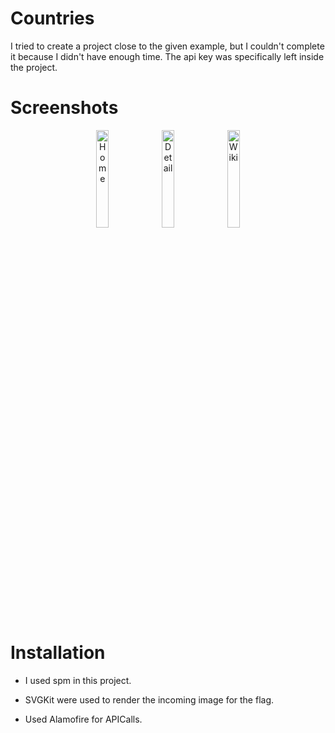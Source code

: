 # Countries

I tried to create a project close to the given example, but I couldn't complete it because I didn't have enough time.
The api key was specifically left inside the project.

# Screenshots 
<p align="center">
  <img width="20%" alt="Home" src="https://user-images.githubusercontent.com/72145206/163903179-f492ff17-8164-4f43-85b9-ad81813c3d25.png">
  <img width="20%" alt="Detail" src="https://user-images.githubusercontent.com/72145206/163903220-b6966408-9c8c-497f-a2e6-fd696a9773f5.png"> 
  <img width="20%" alt="Wiki" src="https://user-images.githubusercontent.com/72145206/163903266-29c7a516-3d9f-44c2-8b84-2f97b31bccb8.png"> 
</p>


# Installation
- I used spm in this project.

- SVGKit were used to render the incoming image for the flag.
- Used Alamofire for APICalls.

